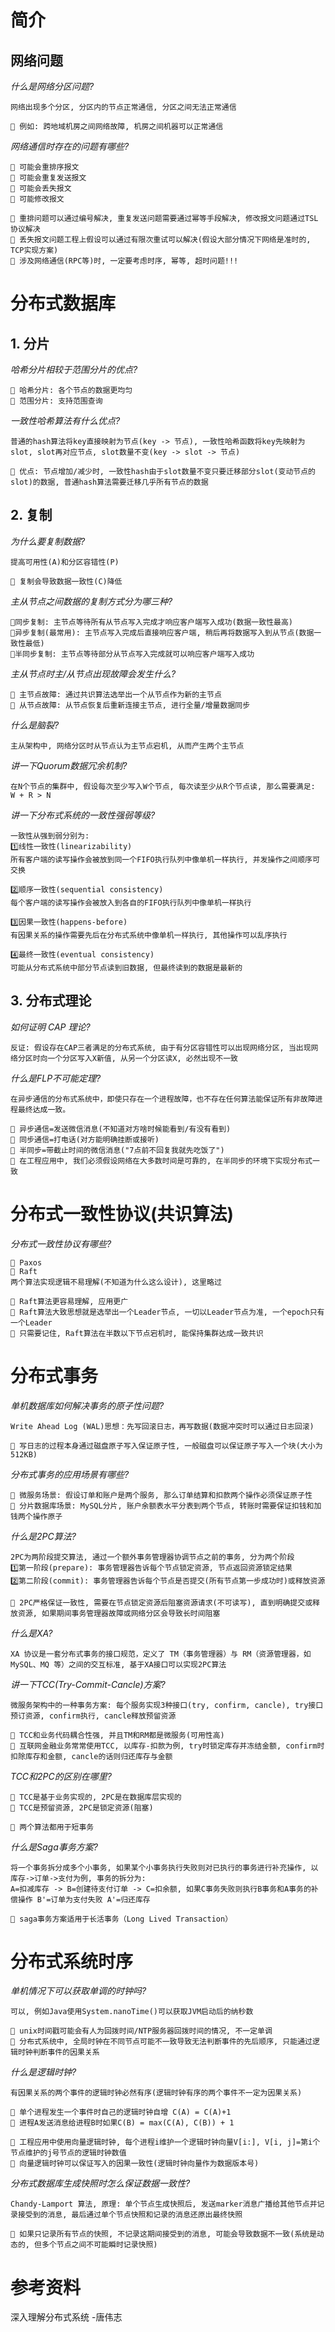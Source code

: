 # 简介
## 网络问题
_什么是网络分区问题?_
```
网络出现多个分区, 分区内的节点正常通信, 分区之间无法正常通信

🌙 例如: 跨地域机房之间网络故障, 机房之间机器可以正常通信
```

_网络通信时存在的问题有哪些?_
```
🌟 可能会重排序报文
🌟 可能会重复发送报文
🌟 可能会丢失报文
🌟 可能修改报文

🌙 重排问题可以通过编号解决, 重复发送问题需要通过幂等手段解决, 修改报文问题通过TSL协议解决
🌙 丢失报文问题工程上假设可以通过有限次重试可以解决(假设大部分情况下网络是准时的, TCP实现方案)
🌙 涉及网络通信(RPC等)时, 一定要考虑时序, 幂等, 超时问题!!!
```

# 分布式数据库

## 1. 分片

_哈希分片相较于范围分片的优点?_

```
🌟 哈希分片: 各个节点的数据更均匀
🌟 范围分片: 支持范围查询
```

_一致性哈希算法有什么优点?_

```
普通的hash算法将key直接映射为节点(key -> 节点), 一致性哈希函数将key先映射为slot, slot再对应节点, slot数量不变(key -> slot -> 节点)

🌙 优点: 节点增加/减少时, 一致性hash由于slot数量不变只要迁移部分slot(变动节点的slot)的数据, 普通hash算法需要迁移几乎所有节点的数据
```

## 2. 复制

_为什么要复制数据?_
```
提高可用性(A)和分区容错性(P)

🌙 复制会导致数据一致性(C)降低
```

_主从节点之间数据的复制方式分为哪三种?_

```
🌟同步复制: 主节点等待所有从节点写入完成才响应客户端写入成功(数据一致性最高)
🌟异步复制(最常用): 主节点写入完成后直接响应客户端, 稍后再将数据写入到从节点(数据一致性最低)
🌟半同步复制: 主节点等待部分从节点写入完成就可以响应客户端写入成功
```

_主从节点时主/从节点出现故障会发生什么?_
```
🌟 主节点故障: 通过共识算法选举出一个从节点作为新的主节点
🌟 从节点故障: 从节点恢复后重新连接主节点, 进行全量/增量数据同步
```

_什么是脑裂?_
```
主从架构中, 网络分区时从节点认为主节点宕机, 从而产生两个主节点
```

_讲一下Quorum数据冗余机制?_

```
在N个节点的集群中, 假设每次至少写入W个节点, 每次读至少从R个节点读, 那么需要满足:
W + R > N
```


_讲一下分布式系统的一致性强弱等级?_

```
一致性从强到弱分别为:
1️⃣线性一致性(linearizability)
所有客户端的读写操作会被放到同一个FIFO执行队列中像单机一样执行, 并发操作之间顺序可交换

2️⃣顺序一致性(sequential consistency)
每个客户端的读写操作会被放入到各自的FIFO执行队列中像单机一样执行

3️⃣因果一致性(happens-before)
有因果关系的操作需要先后在分布式系统中像单机一样执行, 其他操作可以乱序执行

4️⃣最终一致性(eventual consistency)
可能从分布式系统中部分节点读到旧数据, 但最终读到的数据是最新的
```

## 3. 分布式理论
_如何证明 CAP 理论?_
```
反证: 假设存在CAP三者满足的分布式系统, 由于有分区容错性可以出现网络分区, 当出现网络分区时向一个分区写入X新值, 从另一个分区读X, 必然出现不一致
```

_什么是FLP不可能定理?_
```
在异步通信的分布式系统中，即使只存在一个进程故障，也不存在任何算法能保证所有非故障进程最终达成一致。

🌙 异步通信=发送微信消息(不知道对方啥时候能看到/有没有看到)
🌙 同步通信=打电话(对方能明确挂断或接听)
🌙 半同步=带截止时间的微信消息("7点前不回复我就先吃饭了")
🌙 在工程应用中, 我们必须假设网络在大多数时间是可靠的, 在半同步的环境下实现分布式一致
```

# 分布式一致性协议(共识算法)
_分布式一致性协议有哪些?_
```
🌟 Paxos
🌟 Raft
两个算法实现逻辑不易理解(不知道为什么这么设计), 这里略过

🌙 Raft算法更容易理解, 应用更广
🌙 Raft算法大致思想就是选举出一个Leader节点, 一切以Leader节点为准, 一个epoch只有一个Leader
🌙 只需要记住, Raft算法在半数以下节点宕机时, 能保持集群达成一致共识
```

# 分布式事务

_单机数据库如何解决事务的原子性问题?_
```
Write Ahead Log (WAL)思想：先写回滚日志，再写数据(数据冲突时可以通过日志回滚)

🌙 写日志的过程本身通过磁盘原子写入保证原子性, 一般磁盘可以保证原子写入一个块(大小为512KB)
```

_分布式事务的应用场景有哪些?_
```
🌟 微服务场景: 假设订单和账户是两个服务, 那么订单结算和扣款两个操作必须保证原子性
🌟 分片数据库场景: MySQL分片, 账户余额表水平分表到两个节点, 转账时需要保证扣钱和加钱两个操作原子
```

_什么是2PC算法?_
```
2PC为两阶段提交算法, 通过一个额外事务管理器协调节点之前的事务, 分为两个阶段
1️⃣第一阶段(prepare): 事务管理器告诉每个节点锁定资源, 节点返回资源锁定结果
2️⃣第二阶段(commit): 事务管理器告诉每个节点是否提交(所有节点第一步成功时)或释放资源

🌙 2PC严格保证一致性, 需要在节点锁定资源后阻塞资源请求(不可读写), 直到明确提交或释放资源, 如果期间事务管理器故障或网络分区会导致长时间阻塞
```

_什么是XA?_
```
XA 协议是一套分布式事务的接口规范，定义了 TM（事务管理器）与 RM（资源管理器，如 MySQL、MQ 等）之间的交互标准, 基于XA接口可以实现2PC算法
```

_讲一下TCC(Try-Commit-Cancle)方案?_
```
微服务架构中的一种事务方案: 每个服务实现3种接口(try, confirm, cancle), try接口预订资源, confirm执行, cancle释放预留资源

🌙 TCC和业务代码耦合性强, 并且TM和RM都是微服务(可用性高)
🌙 互联网金融业务常常使用TCC, 以库存-扣款为例, try时锁定库存并冻结金额, confirm时扣除库存和金额, cancle的话则归还库存与金额
```

_TCC和2PC的区别在哪里?_
```
🌟 TCC是基于业务实现的, 2PC是在数据库层实现的
🌟 TCC是预留资源, 2PC是锁定资源(阻塞)

🌙 两个算法都用于短事务
```

_什么是Saga事务方案?_
```
将一个事务拆分成多个小事务, 如果某个小事务执行失败则对已执行的事务进行补充操作, 以库存->订单->支付为例, 事务的拆分为:
A=扣减库存 -> B=创建待支付订单 -> C=扣余额, 如果C事务失败则执行B事务和A事务的补偿操作 B'=订单为支付失败 A'=归还库存

🌙 saga事务方案适用于长活事务（Long Lived Transaction）
```

# 分布式系统时序
_单机情况下可以获取单调的时钟吗?_
```
可以, 例如Java使用System.nanoTime()可以获取JVM启动后的纳秒数

🌙 unix时间戳可能会有人为回拨时间/NTP服务器回拨时间的情况, 不一定单调
🌙 分布式系统中, 全局时钟在不同节点可能不一致导致无法判断事件的先后顺序, 只能通过逻辑时钟判断事件的因果关系
```

_什么是逻辑时钟?_

```
有因果关系的两个事件的逻辑时钟必然有序(逻辑时钟有序的两个事件不一定为因果关系)

🌟 单个进程发生一个事件时自己的逻辑时钟自增 C(A) = C(A)+1
🌟 进程A发送消息给进程B时如果C(B) = max(C(A), C(B)) + 1

🌙 工程应用中使用向量逻辑时钟, 每个进程i维护一个逻辑时钟向量V[i:], V[i, j]=第i个节点维护的j号节点的逻辑时钟数值
🌙 向量逻辑时钟可以保证写入的因果一致性(逻辑时钟向量作为数据版本号)
```

_分布式数据库生成快照时怎么保证数据一致性?_
```
Chandy-Lamport 算法, 原理: 单个节点生成快照后, 发送marker消息广播给其他节点并记录接受到的消息, 最后通过单个节点快照和记录的消息还原出最终快照

🌙 如果只记录所有节点的快照, 不记录这期间接受到的消息, 可能会导致数据不一致(系统是动态的, 但多个节点之间不可能瞬时记录快照)
```

# 参考资料
深入理解分布式系统 -唐伟志
